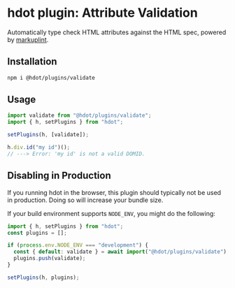 # hdot plugin: Attribute Validation

Automatically type check HTML attributes against the HTML spec, powered by [markuplint](https://github.com/markuplint/markuplint).

## Installation

```bash
npm i @hdot/plugins/validate
```

## Usage

```js
import validate from "@hdot/plugins/validate";
import { h, setPlugins } from "hdot";

setPlugins(h, [validate]);

h.div.id("my id")();
// ---> Error: 'my id' is not a valid DOMID.
```

## Disabling in Production

If you running hdot in the browser, this plugin should typically not be used in production. Doing so will increase your bundle size.

If your build environment supports `NODE_ENV`, you might do the following:

```js
import { h, setPlugins } from "hdot";
const plugins = [];

if (process.env.NODE_ENV === "development") {
  const { default: validate } = await import("@hdot/plugins/validate");
  plugins.push(validate);
}

setPlugins(h, plugins);
```
